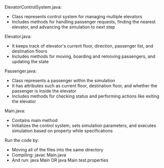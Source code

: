 ElevatorControlSystem.java: 
-   Class represents control system for managing multiple elevators
-   Includes methods for handling passenger requests, finding the nearest elevator, and advancing the simulation to next step

Elevator.java:
-   It keeps track of elevator's current floor, direction, passenger list, and destination floors
-   Includes methods for moving, boarding and removing passengers, and updating the state

Passenger.java:
-   Class represents a passenger within the simulation
-   It has attributes such as current floor, destination floor, and whether the passenger is inside the elevator
-   Includes methods for checking status and performing actions like exiting the elevator

Main.java:
-   Contains main method
-   Initializes the control system, sets simulation parameters, and executes simulation based on property while specifications

Run the code by:
-   Moving all of the files into the same directory
-   Compiling: javac Main.java
-   And run: java Main 
                OR
             java Main test.properties